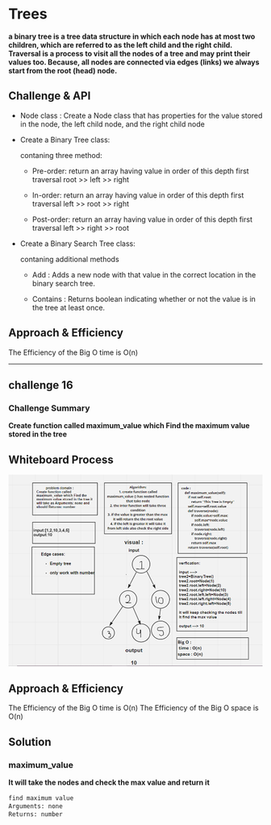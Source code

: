 # Trees

**a binary tree is a tree data structure in which each node has at most two children, which are referred to as the left child and the right child. Traversal is a process to visit all the nodes of a tree and may print their values too. Because, all nodes are connected via edges (links) we always start from the root (head) node.**

## Challenge & API


* Node class : Create a Node class that has properties for the value stored in the node, the left child node, and the right child node

* Create a Binary Tree class:

    contaning three method:

    - Pre-order: return an array having value in order of this depth first traversal   root >> left >> right

    - In-order: return an array having value in order of this depth first traversal    left >> root >> right

    - Post-order: return an array having value in order of this depth first traversal  left >> right >> root


* Create a Binary Search Tree class:

    contaning additional methods

    - Add : Adds a new node with that value in the correct location in the binary search tree.

    - Contains : Returns boolean indicating whether or not the value is in the tree at least once.


## Approach & Efficiency

The Efficiency of the Big O time is O(n)


____________________________

## challenge 16


### Challenge Summary

**Create function called maximum_value which Find the maximum value stored in the tree**

## Whiteboard Process

![code16](max2.PNG)

## Approach & Efficiency

The Efficiency of the Big O time is O(n)
The Efficiency of the Big O space is O(n)

## Solution

### maximum_value

**It will take the nodes and check the max value and return it**

    find maximum value
    Arguments: none
    Returns: number
